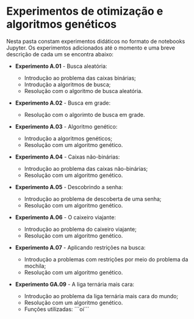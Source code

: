 # Experimentos de otimização e algoritmos genéticos

Nesta pasta constam experimentos didáticos no formato de notebooks Jupyter. Os experimentos adicionados até o momento e uma breve descrição de cada um se encontra abaixo:

* __Experimento A.01__ - Busca aleatória:
  * Introdução ao problema das caixas binárias;
  * Introdução a algoritmos de busca;
  * Resolução com o algoritmo de busca aleatória.
  
* __Experimento A.02__ - Busca em grade: 
  * Resolução com o algorimto de busca em grade.
  
* __Experimento A.03__ - Algoritmo genético: 
  * Introdução a algoritmos genéticos;
  * Resolução com um algoritmo genético.
  
* __Experimento A.04__ - Caixas não-binárias:
  * Introdução ao problema das caixas não-binárias;
  * Resolução com um algoritmo genético.
  
* __Experimento A.05__ - Descobrindo a senha:
  * Introdução ao problema de descoberta de uma senha;
  * Resolução com um algoritmo genético.
 
* __Experimento A.06__ - O caixeiro viajante:
  * Introdução ao problema do caixeiro viajante;
  * Resolução com um algoritmo genético.
 
* __Experimento A.07__ - Aplicando restrições na busca:
  * Introdução a problemas com restrições por meio do problema da mochila;
  * Resolução com um algoritmo genético.
  
* __Experimento GA.09__ - A liga ternária mais cara:
  * Introdução ao problema da liga ternária mais cara do mundo;
  * Resolução com um algoritmo genético.
  * Funções utilizadas:
    ´´´oi´´´
